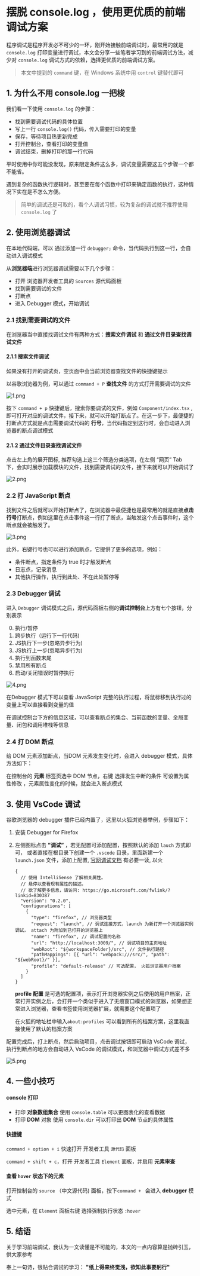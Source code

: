 # 摆脱 console.log ，使用更优质的前端调试方案

程序调试是程序开发必不可少的一环，刚开始接触前端调试时，最常用的就是 `console.log` 打印变量进行调试，本文会分享一些笔者学习到的前端调试方法，减少对 `console.log` 调试方式的依赖，选择更优质的前端调试方案。

> 本文中提到的 `command` 键，在 Windows 系统中用 `control` 键替代即可

## 1. 为什么不用 console.log 一把梭

我们看一下使用 `console.log` 的步骤：

-   找到需要调试代码的具体位置
-   写上一行 `console.log()` 代码，传入需要打印的变量
-   保存，等待项目热更新完成
-   打开控制台，查看打印的变量值
-   调试结束，删掉打印的那一行代码

平时使用中你可能没发现，原来限定条件这么多，调试变量需要这五个步骤一个都不能省。

遇到复杂的函数执行逻辑时，甚至要在每个函数中打印来确定函数的执行，这种情况下实在是不怎么方便。

> 简单的调试还是可取的，看个人调试习惯，较为复杂的调试就不推荐使用 `console.log` 了

## 2. 使用浏览器调试

在本地代码端，可以 通过添加一行 `debugger;` 命令，当代码执行到这一行，会自动进入调试模式

从**浏览器端**进行浏览器调试需要以下几个步骤：

-   打开 浏览器开发者工具的 `Sources` 源代码面板
-   找到需要调试的文件
-   打断点
-   进入 Debugger 模式，开始调试

### 2.1 找到需要调试的文件

在浏览器当中直接找调试文件有两种方式：**搜索文件调试** 和 **通过文件目录查找调试文件**

#### 2.1.1 搜索文件调试

如果没有打开的调试页，空页面中会当前浏览器查找文件的快捷键提示

以谷歌浏览器为例，可以通过 `command + P` **查找文件** 的方式打开需要调试的文件


![1.png](https://p3-juejin.byteimg.com/tos-cn-i-k3u1fbpfcp/c79ebba84c74475693f7bb794ca52f32~tplv-k3u1fbpfcp-zoom-in-crop-mark:4536:0:0:0.awebp?)

按下 `command + p` 快捷键后，搜索你要调试的文件，例如 `Component/index.tsx` , 即可打开对应的调试文件，接下来，就可以开始打断点了。在这一步下，最便捷的打断点方式就是点击需要调试代码的 **行号**，当代码指定到这行时，会自动进入浏览器的断点调试模式

#### 2.1.2 通过文件目录查找调试文件

点击左上角的展开图标, 推荐勾选上这三个筛选分类选项，在左侧 “网页” Tab 下，会实时展示加载模块的文件，找到需要调试的文件，接下来就可以开始调试了

![2.png](https://p6-juejin.byteimg.com/tos-cn-i-k3u1fbpfcp/ea00c985178f4afdb4be7bc5e9c06d9c~tplv-k3u1fbpfcp-zoom-in-crop-mark:4536:0:0:0.awebp?)


### 2.2 打 JavaScript 断点

找到文件之后就可以开始打断点了，在浏览器中最便捷也是最常用的就是直接**点击行号**打断点，例如这里在点击事件这一行打了断点，当触发这个点击事件时，这个断点就会被触发了。


![3.png](https://p6-juejin.byteimg.com/tos-cn-i-k3u1fbpfcp/f64bb0278c3c462aa5e9f7ee26b6107a~tplv-k3u1fbpfcp-zoom-in-crop-mark:4536:0:0:0.awebp?)

此外，右键行号也可以进行添加断点，它提供了更多的选项，例如：

-   条件断点，指定条件为 true 时才触发断点
-   日志点，记录消息
-   其他执行操作，执行到此处、不在此处暂停等

### 2.3 **Debugger** 调试

进入 `Debugger` 调试模式之后，源代码面板右侧的**调试控制台**上方有七个按钮，分别表示

0.  执行/暂停
0.  跨步执行（运行下一行代码)
0.  JS执行下一步(忽略异步行为)
0.  JS执行上一步(忽略异步行为)
0.  执行到函数末尾
0.  禁用所有断点
0.  启动/关闭错误时暂停执行


![4.png](https://p1-juejin.byteimg.com/tos-cn-i-k3u1fbpfcp/9950d735053a412eb6314cdf52f1a7c2~tplv-k3u1fbpfcp-zoom-in-crop-mark:4536:0:0:0.awebp?)

在Debugger 模式下可以查看 JavaScript 完整的执行过程，将鼠标移到执行过的变量上可以直接看到变量的值

在调试控制台下方的信息区域，可以查看断点的集合、当前函数的变量、全局变量、闭包和调用堆栈等信息

### 2.4 打 DOM 断点

给 DOM 元素添加断点，当DOM 元素发生变化时，会进入 debugger 模式，具体方法如下：

在控制台的 **元素** 标签页选中 DOM 节点，右键 选择发生中断的条件 可设置为属性修改 ，元素属性变化的时候，就会进入断点模式

## 3. 使用 VsCode 调试

谷歌浏览器的 debugger 插件已经内置了，这里以火狐浏览器举例，步骤如下：

1.  安装 Debugger for Firefox

2.  左侧图标点击 **”调试”** ，若无配置可添加配置，按照默认的添加 `lauch` 方式即可， 或者直接在根目录下创建一个 `.vscode` 目录，里面新建一个 `launch.json` 文件，添加上配置, [官网调试文档]() 有必要一读, 以火
    ```
    {
      // 使用 IntelliSense 了解相关属性。 
      // 悬停以查看现有属性的描述。
      // 欲了解更多信息，请访问: https://go.microsoft.com/fwlink/?linkid=830387
      "version": "0.2.0",
      "configurations": [
        {
          "type": "firefox", // 浏览器类型
          "request": "launch", // 调试连接方式，launch 为新打开一个浏览器实例调试， attach 为附加到已打开的浏览器上
          "name": "firefox", // 调试配置的名称
          "url": "http://localhost:3009/", // 调试项目的主页地址
          "webRoot": "${workspaceFolder}/src", // 文件执行路径
          "pathMappings": [{ "url": "webpack:///src/", "path": "${webRoot}/" }],
          "profile": "default-release" // 可选配置， 火狐浏览器用户档案
        }
      ]
    }
    
    ```

    **profile 配置** 是可选的配置项，表示打开浏览器实例之后使用的用户档案，正常打开实例之后，会打开一个类似于进入了无痕窗口模式的浏览器，如果想正常进入浏览器，查看书签使用浏览器扩展，就需要这个配置项了

    在火狐的地址栏中输入`about:profiles` 可以看到所有的档案方案，这里我直接使用了默认的档案方案

配置完成后，打上断点，然后启动项目，点击调试按钮即可启动 VsCode 调试，执行到断点的地方会自动进入 VsCode 的调试模式，和浏览器中调试方式差不多


![5.png](https://p6-juejin.byteimg.com/tos-cn-i-k3u1fbpfcp/b1450c9b0b524c1cb534efc79e40d703~tplv-k3u1fbpfcp-zoom-in-crop-mark:4536:0:0:0.awebp?)

## 4. 一些小技巧

#### console 打印

-   打印 **对象数组集合** 使用 `console.table` 可以更图表化的查看数据
-   打印 **DOM** 对象 使用 `console.dir` 可以打印出 **DOM** 节点的具体属性

#### 快捷键

`command + option + i` 快速打开 开发者工具 `源代码` 面板

`command + shift + c`，打开 开发者工具 `Element` 面板，并启用 **元素审查**

#### 查看 `hover` 状态下的元素

打开控制台的 `source` （中文源代码) 面板，按下`command + ` 会进入 **debugger** 模式

选中元素，在 `Element` 面板右键 选择强制执行状态 `:hover`

## 5. 结语

关于学习前端调试，我认为一文读懂是不可能的，本文的一点内容算是抛砖引玉，供大家参考

奉上一句诗，很贴合调试的学习： **"纸上得来终觉浅，欲知此事要躬行"**

